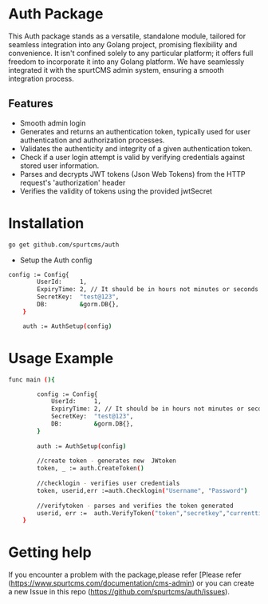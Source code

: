 # Auth Package

This Auth package stands as a versatile, standalone module, tailored for seamless integration into any Golang project, promising flexibility and convenience. It isn't confined solely to any particular platform; it offers full freedom to incorporate it into any Golang platform. We have seamlessly integrated it with the spurtCMS admin system, ensuring a smooth integration process.

## Features

- Smooth admin login 
- Generates and returns an authentication token, typically used for user authentication and authorization processes.
- Validates the authenticity and integrity of a given authentication token.
- Check if a user login attempt is valid by verifying credentials against stored user information.
- Parses and decrypts JWT tokens (Json Web Tokens) from the HTTP request's 'authorization' header
- Verifies the validity of tokens using the provided jwtSecret


# Installation

``` bash
go get github.com/spurtcms/auth
```


- Setup the Auth config
``` bash
config := Config{
		UserId:     1,
		ExpiryTime: 2, // It should be in hours not minutes or seconds
		SecretKey:  "test@123",
		DB:         &gorm.DB{},
	}

	auth := AuthSetup(config)
```


# Usage Example
``` bash
func main (){

		config := Config{
			UserId:     1,
			ExpiryTime: 2, // It should be in hours not minutes or seconds
			SecretKey:  "test@123",
			DB:         &gorm.DB{},
		}
		
		auth := AuthSetup(config)
		
		//create token - generates new  JWtoken
		token, _ := auth.CreateToken()
		
		//checklogin - verifies user credentials
		token, userid,err :=auth.Checklogin("Username", "Password")
		
		//verifytoken - parses and verifies the token generated
		userid, err :=	auth.VerifyToken("token","secretkey","currenttime")
	}
```

# Getting help
If you encounter a problem with the package,please refer [Please refer (https://www.spurtcms.com/documentation/cms-admin) or you can create a new Issue in this repo (https://github.com/spurtcms/auth/issues). 

